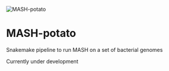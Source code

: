 ![MASH-potato](https://github.com/aidanfoo96/MASH-potato/actions/workflows/test_pipeline.yml/badge.svg)

# MASH-potato
Snakemake pipeline to run MASH on a set of bacterial genomes 

Currently under development
